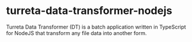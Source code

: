 # turreta-data-transformer-nodejs
Turreta Data Transformer (DT) is a batch application written in TypeScript for NodeJS that transform any file data into another form.
